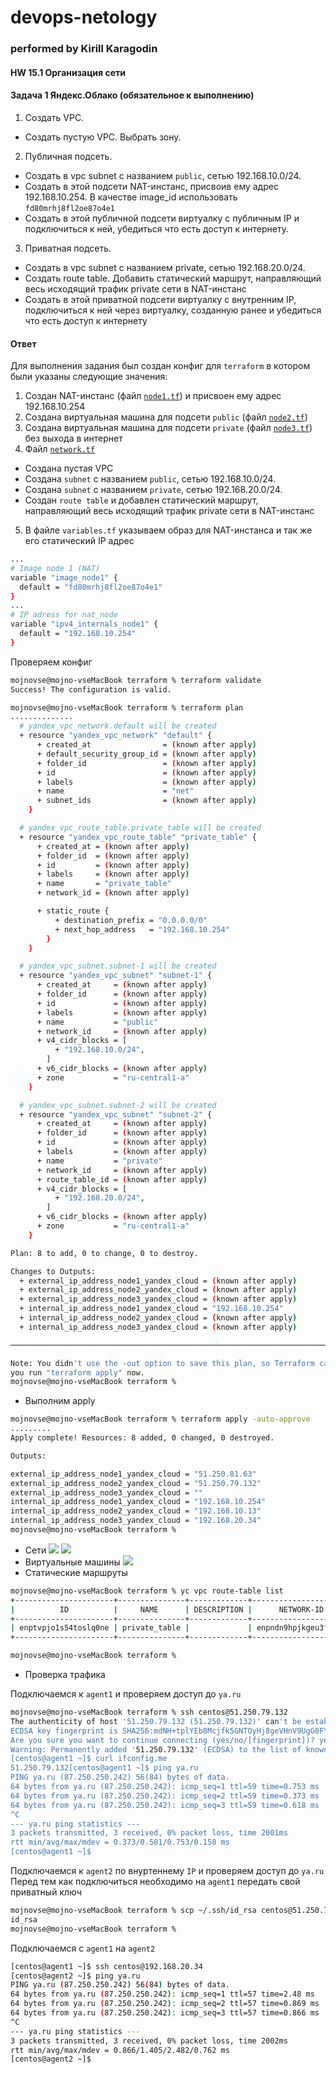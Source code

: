 # devops-netology
### performed by Kirill Karagodin
#### HW 15.1 Организация сети

#### Задача 1 Яндекс.Облако (обязательное к выполнению)

1. Создать VPC.
- Создать пустую VPC. Выбрать зону.
2. Публичная подсеть.
- Создать в vpc subnet с названием `public`, сетью 192.168.10.0/24. 
- Создать в этой подсети NAT-инстанс, присвоив ему адрес 192.168.10.254. В качестве image_id использовать
`fd80mrhj8fl2oe87o4e1` 
- Создать в этой публичной подсети виртуалку с публичным IP и подключиться к ней, убедиться что есть доступ к интернету.
3. Приватная подсеть.
- Создать в vpc subnet с названием private, сетью 192.168.20.0/24. 
- Создать route table. Добавить статический маршрут, направляющий весь исходящий трафик private сети в NAT-инстанс 
- Создать в этой приватной подсети виртуалку с внутренним IP, подключиться к ней через виртуалку, созданную ранее и
убедиться что есть доступ к интернету

#### Ответ

Для выполнения задания был создан конфиг для `terraform` в котором были указаны следующие значения:

1. Создан NAT-инстанс (файл [`node1.tf`](https://github.com/kirill-karagodin/devops-netology/blob/main/Netology_HWs/Cloukub/HW_15.1/src/terraform/nede1.tf)) и присвоен ему адрес 192.168.10.254
2. Создана виртуальная машина для подсети `public` (файл [`node2.tf`](https://github.com/kirill-karagodin/devops-netology/blob/main/Netology_HWs/Cloukub/HW_15.1/src/terraform/nede2.tf))
3. Создана виртуальная машина для подсети `private` (файл [`node3.tf`](https://github.com/kirill-karagodin/devops-netology/blob/main/Netology_HWs/Cloukub/HW_15.1/src/terraform/nede3.tf)) без выхода в интернет
4. Файл [`network.tf`](https://github.com/kirill-karagodin/devops-netology/blob/main/Netology_HWs/Cloukub/HW_15.1/src/terraform/network.tf)
- Создана пустая VPC
- Создана `subnet` с названием `public`, сетью 192.168.10.0/24. 
- Создана `subnet` с названием `private`, сетью 192.168.20.0/24.
- Создан `route table` и добавлен статический маршрут, направляющий весь исходящий трафик private сети в NAT-инстанс
5. В файле `variables.tf` указываем образ для NAT-инстанса и так же его статический IP адрес 
````bash
...
# Image node 1 (NAT)
variable "image_node1" {
  default = "fd80mrhj8fl2oe87o4e1"
}
...
# IP adress for nat_node
variable "ipv4_internals_node1" {
  default = "192.168.10.254"
}
````
Проверяем конфиг
````bash
mojnovse@mojno-vseMacBook terraform % terraform validate
Success! The configuration is valid.

mojnovse@mojno-vseMacBook terraform % terraform plan
..............
  # yandex_vpc_network.default will be created
  + resource "yandex_vpc_network" "default" {
      + created_at                = (known after apply)
      + default_security_group_id = (known after apply)
      + folder_id                 = (known after apply)
      + id                        = (known after apply)
      + labels                    = (known after apply)
      + name                      = "net"
      + subnet_ids                = (known after apply)
    }

  # yandex_vpc_route_table.private_table will be created
  + resource "yandex_vpc_route_table" "private_table" {
      + created_at = (known after apply)
      + folder_id  = (known after apply)
      + id         = (known after apply)
      + labels     = (known after apply)
      + name       = "private_table"
      + network_id = (known after apply)

      + static_route {
          + destination_prefix = "0.0.0.0/0"
          + next_hop_address   = "192.168.10.254"
        }
    }

  # yandex_vpc_subnet.subnet-1 will be created
  + resource "yandex_vpc_subnet" "subnet-1" {
      + created_at     = (known after apply)
      + folder_id      = (known after apply)
      + id             = (known after apply)
      + labels         = (known after apply)
      + name           = "public"
      + network_id     = (known after apply)
      + v4_cidr_blocks = [
          + "192.168.10.0/24",
        ]
      + v6_cidr_blocks = (known after apply)
      + zone           = "ru-central1-a"
    }

  # yandex_vpc_subnet.subnet-2 will be created
  + resource "yandex_vpc_subnet" "subnet-2" {
      + created_at     = (known after apply)
      + folder_id      = (known after apply)
      + id             = (known after apply)
      + labels         = (known after apply)
      + name           = "private"
      + network_id     = (known after apply)
      + route_table_id = (known after apply)
      + v4_cidr_blocks = [
          + "192.168.20.0/24",
        ]
      + v6_cidr_blocks = (known after apply)
      + zone           = "ru-central1-a"
    }

Plan: 8 to add, 0 to change, 0 to destroy.

Changes to Outputs:
  + external_ip_address_node1_yandex_cloud = (known after apply)
  + external_ip_address_node2_yandex_cloud = (known after apply)
  + external_ip_address_node3_yandex_cloud = (known after apply)
  + internal_ip_address_node1_yandex_cloud = "192.168.10.254"
  + internal_ip_address_node2_yandex_cloud = (known after apply)
  + internal_ip_address_node3_yandex_cloud = (known after apply)

───────────────────────────────────────────────────────────────────────────────────────────────────────────────────────

Note: You didn't use the -out option to save this plan, so Terraform can't guarantee to take exactly these actions if
you run "terraform apply" now.
mojnovse@mojno-vseMacBook terraform %
````
- Выполним apply
````bash
mojnovse@mojno-vseMacBook terraform % terraform apply -auto-approve
.........
Apply complete! Resources: 8 added, 0 changed, 0 destroyed.

Outputs:

external_ip_address_node1_yandex_cloud = "51.250.81.63"
external_ip_address_node2_yandex_cloud = "51.250.79.132"
external_ip_address_node3_yandex_cloud = ""
internal_ip_address_node1_yandex_cloud = "192.168.10.254"
internal_ip_address_node2_yandex_cloud = "192.168.10.13"
internal_ip_address_node3_yandex_cloud = "192.168.20.34"
mojnovse@mojno-vseMacBook terraform %

````
- Сети
![](https://github.com/kirill-karagodin/devops-netology/blob/main/Netology_HWs/Cloukub/HW_15.1/img/networks.JPG)
![](https://github.com/kirill-karagodin/devops-netology/blob/main/Netology_HWs/Cloukub/HW_15.1/img/subnets.JPG)
- Виртуальные машины
![](https://github.com/kirill-karagodin/devops-netology/blob/main/Netology_HWs/Cloukub/HW_15.1/img/vm.JPG)
- Статические маршруты
````bash
mojnovse@mojno-vseMacBook terraform % yc vpc route-table list
+----------------------+---------------+-------------+----------------------+
|          ID          |     NAME      | DESCRIPTION |      NETWORK-ID      |
+----------------------+---------------+-------------+----------------------+
| enptvpjo1s54toslq0ne | private_table |             | enpndn9hpjkgeu3fkodt |
+----------------------+---------------+-------------+----------------------+

mojnovse@mojno-vseMacBook terraform %
````
- Проверка трафика

Подключаемся к `agent1` и проверяем доступ до `ya.ru`
````bash
mojnovse@mojno-vseMacBook terraform % ssh centos@51.250.79.132
The authenticity of host '51.250.79.132 (51.250.79.132)' can't be established.
ECDSA key fingerprint is SHA256:mdNH+tplYEb8Mcjfk5GNTOyHj8geVHnV9UgG0FYpRPM.
Are you sure you want to continue connecting (yes/no/[fingerprint])? yes
Warning: Permanently added '51.250.79.132' (ECDSA) to the list of known hosts.
[centos@agent1 ~]$ curl ifconfig.me
51.250.79.132[centos@agent1 ~]$ ping ya.ru
PING ya.ru (87.250.250.242) 56(84) bytes of data.
64 bytes from ya.ru (87.250.250.242): icmp_seq=1 ttl=59 time=0.753 ms
64 bytes from ya.ru (87.250.250.242): icmp_seq=2 ttl=59 time=0.373 ms
64 bytes from ya.ru (87.250.250.242): icmp_seq=3 ttl=59 time=0.618 ms
^C
--- ya.ru ping statistics ---
3 packets transmitted, 3 received, 0% packet loss, time 2001ms
rtt min/avg/max/mdev = 0.373/0.581/0.753/0.158 ms
[centos@agent1 ~]$
````
Подключаемся к `agent2` по внуртеннему `IP` и проверяем доступ до `ya.ru`
Перед тем как подключиться необходимо на `agent1` передать свой приватный ключ
````bash
mojnovse@mojno-vseMacBook terraform % scp ~/.ssh/id_rsa centos@51.250.79.132:.ssh/
id_rsa                                                                                100% 2622   145.9KB/s   00:00
mojnovse@mojno-vseMacBook terraform %
````
Подключаемся с `agent1` на `agent2`
````bash
[centos@agent1 ~]$ ssh centos@192.168.20.34
[centos@agent2 ~]$ ping ya.ru
PING ya.ru (87.250.250.242) 56(84) bytes of data.
64 bytes from ya.ru (87.250.250.242): icmp_seq=1 ttl=57 time=2.48 ms
64 bytes from ya.ru (87.250.250.242): icmp_seq=2 ttl=57 time=0.869 ms
64 bytes from ya.ru (87.250.250.242): icmp_seq=3 ttl=57 time=0.866 ms
^C
--- ya.ru ping statistics ---
3 packets transmitted, 3 received, 0% packet loss, time 2002ms
rtt min/avg/max/mdev = 0.866/1.405/2.482/0.762 ms
[centos@agent2 ~]$
````

